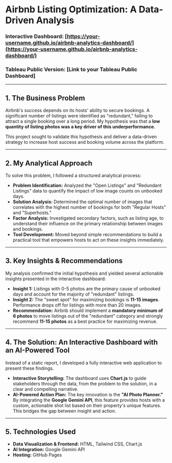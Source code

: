 # Airbnb Listing Optimization: A Data-Driven Analysis

### Interactive Dashboard: [https://your-username.github.io/airbnb-analytics-dashboard/](https://your-username.github.io/airbnb-analytics-dashboard/)
### Tableau Public Version: [Link to your Tableau Public Dashboard]

---

## 1. The Business Problem

Airbnb's success depends on its hosts' ability to secure bookings. A significant number of listings were identified as "redundant," failing to attract a single booking over a long period. My hypothesis was that a **low quantity of listing photos was a key driver of this underperformance.**

This project sought to validate this hypothesis and deliver a data-driven strategy to increase host success and booking volume across the platform.

---

## 2. My Analytical Approach

To solve this problem, I followed a structured analytical process:

* **Problem Identification:** Analyzed the "Open Listings" and "Redundant Listings" data to quantify the impact of low image counts on unbooked days.
* **Solution Analysis:** Determined the optimal number of images that correlates with the highest number of bookings for both "Regular Hosts" and "Superhosts."
* **Factor Analysis:** Investigated secondary factors, such as listing age, to understand their influence on the primary relationship between images and bookings.
* **Tool Development:** Moved beyond simple recommendations to build a practical tool that empowers hosts to act on these insights immediately.

---

## 3. Key Insights & Recommendations

My analysis confirmed the initial hypothesis and yielded several actionable insights presented in the interactive dashboard:

* **Insight 1:** Listings with 0-5 photos are the primary cause of unbooked days and account for the majority of "redundant" listings.
* **Insight 2:** The "sweet spot" for maximizing bookings is **11-15 images**. Performance drops off for listings with more than 20 images.
* **Recommendation:** Airbnb should implement a **mandatory minimum of 6 photos** to move listings out of the "redundant" category and strongly recommend **11-15 photos** as a best practice for maximizing revenue.

---

## 4. The Solution: An Interactive Dashboard with an AI-Powered Tool

Instead of a static report, I developed a fully interactive web application to present these findings.

* **Interactive Storytelling:** The dashboard uses **Chart.js** to guide stakeholders through the data, from the problem to the solution, in a clear and compelling narrative.
* **AI-Powered Action Plan:** The key innovation is the **"AI Photo Planner."** By integrating the **Google Gemini API**, this feature provides hosts with a custom, actionable shot list based on their property's unique features. This bridges the gap between insight and action.

---

## 5. Technologies Used

* **Data Visualization & Frontend:** HTML, Tailwind CSS, Chart.js
* **AI Integration:** Google Gemini API
* **Hosting:** GitHub Pages
